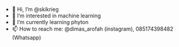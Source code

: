 - 👋 Hi, I’m @skikrieg
- 👀 I’m interested in machine learning
- 🌱 I’m currently learning phyton
- 📫 How to reach me: @dimas_arofah (instagram), 085174398482 (Whatsapp)

<!---
skikrieg/skikrieg is a ✨ special ✨ repository because its `README.md` (this file) appears on your GitHub profile.
You can click the Preview link to take a look at your changes.
--->
